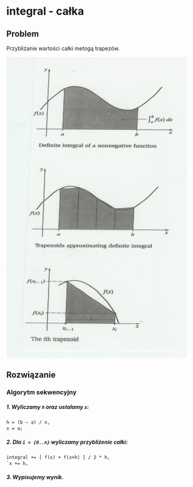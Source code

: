 # integral - całka

## Problem
Przybliżanie wartości całki metogą trapezów.

![integral-method](../images/integral-method.png)

## Rozwiązanie


### Algorytm sekwencyjny

##### 1. Wyliczamy `h` oraz ustalamy `x`:

```
h = (b – a) / n,
x = a;
```

##### 2. Dla `i = {0..n}` wyliczamy przybliżenie całki:

```
integral += [ f(x) + f(x+h) ] / 2 * h,
`x += h,
```

##### 3. Wypisujemy wynik.


